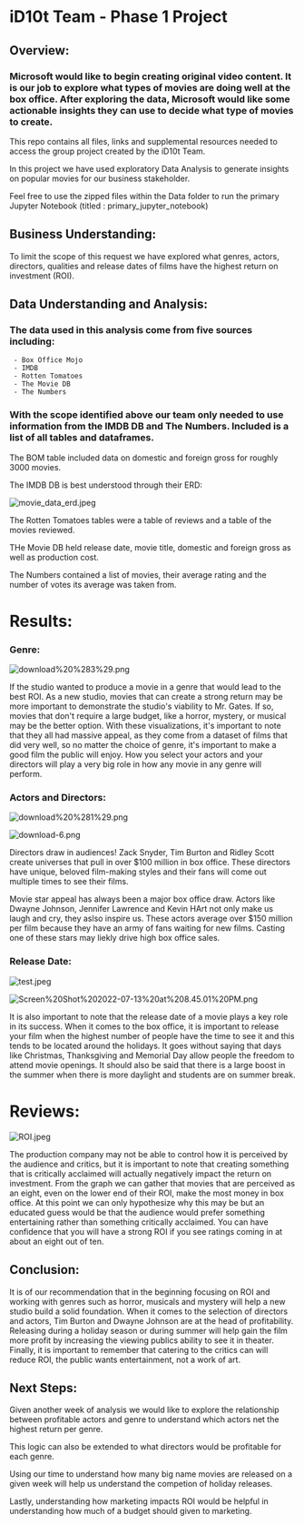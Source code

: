 # iD10t Team - Phase 1 Project

## Overview:

### Microsoft would like to begin creating original video content. It is our job to explore what types of movies are doing well at the box office. After exploring the data, Microsoft would like some actionable insights they can use to decide what type of movies to create.

This repo contains all files, links and supplemental resources needed to access the group project created by the iD10t Team. 

In this project we have used exploratory Data Analysis to generate insights on popular movies for our business stakeholder.

Feel free to use the zipped files within the Data folder to run the primary Jupyter Notebook (titled : primary_jupyter_notebook)


## Business Understanding:

To limit the scope of this request we have explored what genres, actors, directors, qualities and release dates of films have the highest return on investment (ROI). 

## Data Understanding and Analysis:

### The data used in this analysis come from five sources including:

     - Box Office Mojo
     - IMDB
     - Rotten Tomatoes
     - The Movie DB
     - The Numbers

### With the scope identified above our team only needed to use information from the IMDB DB and The Numbers. Included is a list of all tables and dataframes. 

The BOM table included data on domestic and foreign gross for roughly 3000 movies.

The IMDB DB is best understood through their ERD:


![movie_data_erd.jpeg](https://github.com/JordanMang/phase_1_id10t_team/blob/master/Images/movie_data_erd.jpeg)

The Rotten Tomatoes tables were a table of reviews and a table of the movies reviewed.

THe Movie DB held release date, movie title, domestic and foreign gross as well as production cost.

The Numbers contained a list of movies, their average rating and the number of votes its average was taken from.


# Results:

### Genre:

![download%20%283%29.png](https://github.com/JordanMang/phase_1_id10t_team/blob/master/Images/download%20(3).png)

If the studio wanted to produce a movie in a genre that would lead to the best ROI. As a new studio, movies that can create a strong return may be more important to demonstrate the studio's viability to Mr. Gates.
If so, movies that don't require a large budget, like a horror, mystery, or musical may be the better option.
With these visualizations, it's important to note that they all had massive appeal, as they come from a dataset of films that did very well, so no matter the choice of genre, it's important to make a good film the public will enjoy.
How you select your actors and your directors will play a very big role in how any movie in any genre will perform.

### Actors and Directors:

![download%20%281%29.png](https://github.com/JordanMang/phase_1_id10t_team/blob/master/Images/download%20(1).png)

![download-6.png](https://github.com/JordanMang/phase_1_id10t_team/blob/master/Images/download-6.png)

Directors draw in audiences! Zack Snyder, Tim Burton and Ridley Scott create universes that pull in over $100 million in box office. These directors have unique, beloved film-making styles and their fans will come out multiple times to see their films.

Movie star appeal has always been a major box office draw. Actors like Dwayne Johnson, Jennifer Lawrence and Kevin HArt not only make us laugh and cry, they aslso inspire us. These actors average over $150 million per film because they have an army of fans waiting for new films. Casting one of these stars may liekly drive high box office sales.

### Release Date:

![test.jpeg](https://github.com/JordanMang/phase_1_id10t_team/blob/master/Images/finalpbw2.jpeg)

![Screen%20Shot%202022-07-13%20at%208.45.01%20PM.png](https://github.com/JordanMang/phase_1_id10t_team/blob/master/Images/finalpbm2.jpeg)

It is also important to note that the release date of a movie plays a key role in its success. When it comes to the box office, it is important to release your film when the highest number of people have the time to see it and this tends to be located around the holidays. It goes without saying that days like Christmas, Thanksgiving and Memorial Day allow people the freedom to attend movie openings. It should also be said that there is a large boost in the summer when there is more daylight and students are on summer break. 

# Reviews:

![ROI.jpeg](https://github.com/JordanMang/phase_1_id10t_team/blob/master/Images/ROI.jpeg)

The production company may not be able to control how it is perceived by the audience and critics, but it is important to note that creating something that is critically acclaimed will actually negatively impact the return on investment. From the graph we can gather that movies that are perceived as an eight, even on the lower end of their ROI, make the most money in box office. At this point we can only hypothesize why this may be but an educated guess would be that the audience would prefer something entertaining rather than something critically acclaimed. You can have confidence that you will have a strong ROI if you see ratings coming in at about an eight out of ten.

## Conclusion:

It is of our recommendation that in the beginning focusing on ROI and working with genres such as horror, musicals and mystery will help a new studio build a solid foundation. When it comes to the selection of directors and actors, Tim Burton and Dwayne Johnson are at the head of profitability. Releasing during a holiday season or during summer will help gain the film more profit by increasing the viewing publics ability to see it in theater. Finally, it is important to remember that catering to the critics can will reduce ROI, the public wants entertainment, not a work of art.

## Next Steps:


Given another week of analysis we would like to explore the relationship between profitable actors and genre to understand which actors net the highest return per genre.

This logic can also be extended to what directors would be profitable for each genre.

Using our time to understand how many big name movies are released on a given week will help us understand the competion of holiday releases.

Lastly, understanding how marketing impacts ROI would be helpful in understanding how much of a budget should given to marketing.
